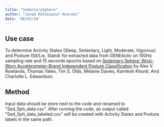 ```yaml
---
title: "SedentarySphere"
author: "Javad Rahimipour Anaraki"
date: '08/02/18'
---
```


## Use case
To determine Activity States (Sleep, Sedentary, Light, Moderate, Vigorous) and Posture (Sit/Lie, Stand) for extracted data from GENEActiv on 100Hz sampling rate and 15 seconds epochs based on [Sedentary Sphere: Wrist-Worn Accelerometer-Brand Independent Posture Classification](https://www.ncbi.nlm.nih.gov/pubmed/26559451) by Alex V. Rowlands, Thomas Yates, Tim S. Olds, Melanie Davies, Kamlesh Khunti, And Charlotte L. Edwardson.

## Method
Input data should be store next to the code and renamed to "Sed_Sph_data.csv". After running the code, an output called "Sed_Sph_data_labeled.csv" will be created with Activity States and Posture labels in the same path.
